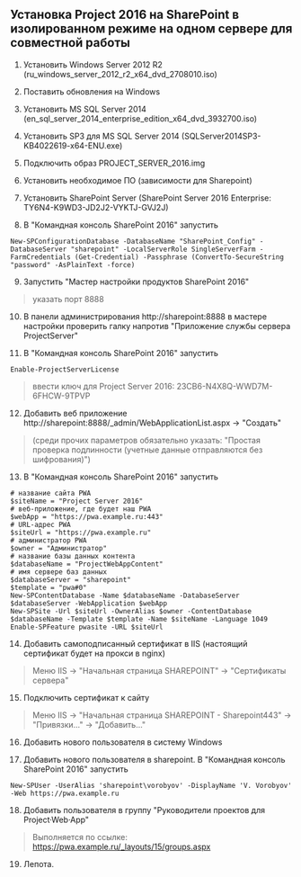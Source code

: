 ## Установка Project 2016 на SharePoint в изолированном режиме на одном сервере для совместной работы

1. Установить Windows Server 2012 R2 (ru_windows_server_2012_r2_x64_dvd_2708010.iso)

2. Поставить обновления на Windows 

3. Установить MS SQL Server 2014 (en_sql_server_2014_enterprise_edition_x64_dvd_3932700.iso)

4. Установить SP3 для MS SQL Server 2014 (SQLServer2014SP3-KB4022619-x64-ENU.exe)

5. Подключить образ PROJECT_SERVER_2016.img

6. Установить необходимое ПО (зависимости для Sharepoint)

7. Установить SharePoint Server (SharePoint Server 2016 Enterprise: TY6N4-K9WD3-JD2J2-VYKTJ-GVJ2J)

8. В "Командная консоль SharePoint 2016" запустить
```
New-SPConfigurationDatabase -DatabaseName "SharePoint_Config" -DatabaseServer "sharepoint" -LocalServerRole SingleServerFarm -FarmCredentials (Get-Credential) -Passphrase (ConvertTo-SecureString "password" -AsPlainText -force)
```

9. Запустить "Мастер настройки продуктов SharePoint 2016"
> указать порт 8888

10. В панели администрирования http://sharepoint:8888 в мастере настройки проверить галку напротив "Приложение службы сервера ProjectServer"

11. В "Командная консоль SharePoint 2016" запустить
```
Enable-ProjectServerLicense
```
>ввести ключ для Project Server 2016: 23CB6-N4X8Q-WWD7M-6FHCW-9TPVP
>

12. Добавить веб приложение
http://sharepoint:8888/_admin/WebApplicationList.aspx -> "Создать"
> (среди прочих параметров обязательно указать: "Простая проверка подлинности (учетные данные отправляются без шифрования)")

13. В "Командная консоль SharePoint 2016" запустить
```
# название сайта PWA
$siteName = "Project Server 2016"
# веб-приложение, где будет наш PWA
$webApp = "https://pwa.example.ru:443"
# URL-адрес PWA
$siteUrl = "https://pwa.example.ru"
# администратор PWA
$owner = "Администратор"
# название базы данных контента
$databaseName = "ProjectWebAppContent"
# имя сервере баз данных
$databaseServer = "sharepoint"
$template = "pwa#0"
New-SPContentDatabase -Name $databaseName -DatabaseServer $databaseServer -WebApplication $webApp
New-SPSite -Url $siteUrl -OwnerAlias $owner -ContentDatabase $databaseName -Template $template -Name $siteName -Language 1049
Enable-SPFeature pwasite -URL $siteUrl
```

14. Добавить самоподписанный сертификат в IIS (настоящий сертификат будет на прокси в nginx)

> Меню IIS -> "Начальная страница SHAREPOINT" -> "Сертификаты сервера"
>   

15. Подключить сертификат к сайту

> Меню IIS -> "Начальная страница SHAREPOINT - Sharepoint443" -> "Привязки..." -> "Добавить..."
>   

16. Добавить нового пользователя в систему Windows

17. Добавить нового пользователя в sharepoint. В "Командная консоль SharePoint 2016" запустить
```
New-SPUser -UserAlias 'sharepoint\vorobyov' -DisplayName 'V. Vorobyov' -Web https://pwa.example.ru
```

18. Добавить пользователя в группу "Руководители проектов для Project·Web·App"

> Выполняется по ссылке: https://pwa.example.ru/_layouts/15/groups.aspx
>

19. Лепота.
